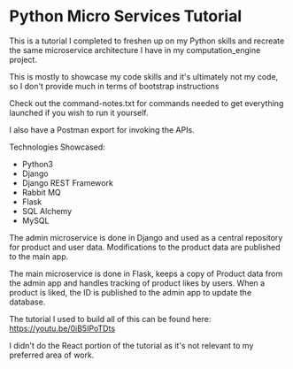 # Python Micro Services Tutorial

This is a tutorial I completed to freshen up on my Python skills and recreate the same microservice architecture I have in my computation_engine project.

This is mostly to showcase my code skills and it's ultimately not my code, so I don't provide much in terms of bootstrap instructions

Check out the command-notes.txt for commands needed to get everything launched if you wish to run it yourself.

I also have a Postman export for invoking the APIs.

Technologies Showcased:
- Python3
- Django
- Django REST Framework
- Rabbit MQ
- Flask
- SQL Alchemy
- MySQL

The admin microservice is done in Django and used as a central repository for product and user data. Modifications to the product data are published to the main app.

The main microservice is done in Flask, keeps a copy of Product data from the admin app and handles tracking of product likes by users. When a product is liked, the ID is published to the admin app to update the database.

The tutorial I used to build all of this can be found here: https://youtu.be/0iB5IPoTDts

I didn't do the React portion of the tutorial as it's not relevant to my preferred area of work.

